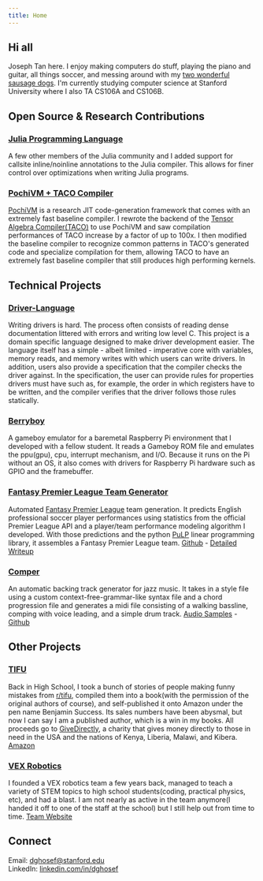 ```yaml
---
title: Home
---
```

## Hi all
Joseph Tan here. I enjoy making computers do stuff, playing the piano and guitar, all things soccer, and messing around with my [two wonderful sausage dogs](dogs.jpg). I'm currently studying computer science at Stanford University where I also TA CS106A and CS106B.

## Open Source & Research Contributions

### [Julia Programming Language](https://github.com/JuliaLang/julia)
A few other members of the Julia community and I added support for
callsite inline/noinline annotations to the Julia compiler. This
allows for finer control over optimizations when writing Julia programs.

### [PochiVM + TACO Compiler](http://tensor-compiler.org/)
[PochiVM](https://github.com/sillycross/PochiVM) is a research 
JIT code-generation framework that comes with an extremely fast baseline compiler. 
I rewrote the backend of the [Tensor Algebra Compiler(TACO)](http://tensor-compiler.org/)
to use PochiVM and saw compilation performances of TACO increase by a factor of up to 100x.
I then modified the baseline compiler to recognize common patterns in TACO's generated code and
specialize compilation for them, allowing TACO to have an extremely fast baseline compiler that
still produces high performing kernels.

## Technical Projects

### [Driver-Language](https://github.com/dghosef/driver-language)
Writing drivers is hard. The process often consists of reading dense
documentation littered with errors and writing low level C. This project
is a domain specific language designed to make driver development easier.
The language itself has a simple - albeit limited - imperative core with
variables, memory reads, and memory writes with which users can write drivers.
In addition, users also provide a specification that the compiler checks the driver
against. In the specification, the user can provide rules for properties drivers
must have such as, for example, the order in which
registers have to be written, and the compiler verifies that the driver follows those rules statically.

### [Berryboy](berryboy.jpg)
A gameboy emulator for a baremetal Raspberry Pi environment that I
developed with a fellow student. It reads a Gameboy ROM file and emulates
the ppu(gpu), cpu, interrupt mechanism, and I/O. Because it runs on
the Pi without an OS, it also comes with drivers for Raspberry Pi
hardware such as GPIO and the framebuffer.

### [Fantasy Premier League Team Generator](https://github.com/dghosef/FPL-team-generator)

Automated [Fantasy Premier League](https://fantasy.premierleague.com)
team generation. It predicts English professional soccer player
performances using statistics from the official Premier League API and
a player/team performance modeling algorithm I developed. With those
predictions and the python [PuLP](https://pypi.org/project/PuLP/)
linear programming library, it assembles a Fantasy Premier League team.
[Github](https://github.com/dghosef/FPL-team-generator) - [Detailed
Writeup](fpl-writeup)


### [Comper](https://github.com/dghosef/comper)
An automatic backing track generator for jazz music. It takes in a style
file using a custom context-free-grammar-like syntax file and a chord
progression file and generates a midi file consisting of a walking
bassline, comping with voice leading, and a simple drum track.
[Audio Samples](https://soundcloud.com/joseph-tan-486477918/sets/automatically-generated-backing-tracks) - [Github](https://github.com/dghosef/comper)

## Other Projects


### [TIFU](https://www.amazon.com/TIFU-Mortifying-confessions-internet-community-ebook/dp/B081Z794ZD/ref=sr_1_1?dchild=1&keywords=tifu&qid=1608609736&s=books&sr=1-1)

Back in High School, I took a bunch of stories of people making funny
mistakes from [r/tifu](https://reddit.com/r/tifu), compiled them into
a book(with the permission of the original authors of course), and
self-published it onto Amazon under the pen name Benjamin Success. Its
sales numbers have been abysmal, but now I can say I am a published
author, which is a win in my books. All proceeds go to
[GiveDirectly](https://www.givedirectly.org/), a charity that gives
money directly to those in need in the USA and the nations of Kenya,
Liberia, Malawi, and Kibera.
[Amazon](https://www.amazon.com/TIFU-Mortifying-confessions-internet-community-ebook/dp/B081Z794ZD/ref=sr_1_1?dchild=1&keywords=tifu&qid=1608609736&s=books&sr=1-1)

### [VEX Robotics](https://heritage-schools.org/academics/robotics/)

I founded a VEX robotics team a few years back, managed to teach a
variety of STEM topics to high school students(coding, practical
physics, etc), and had a blast. I am not nearly as active in the team
anymore(I handed it off to one of the staff at the school) but I still
help out from time to time. [Team
Website](https://heritage-schools.org/academics/robotics/)

## Connect
Email: [dghosef@stanford.edu](mailto:dghosef@stanford.edu) \
LinkedIn: [linkedin.com/in/dghosef](https://www.linkedin.com/in/dghosef/)
